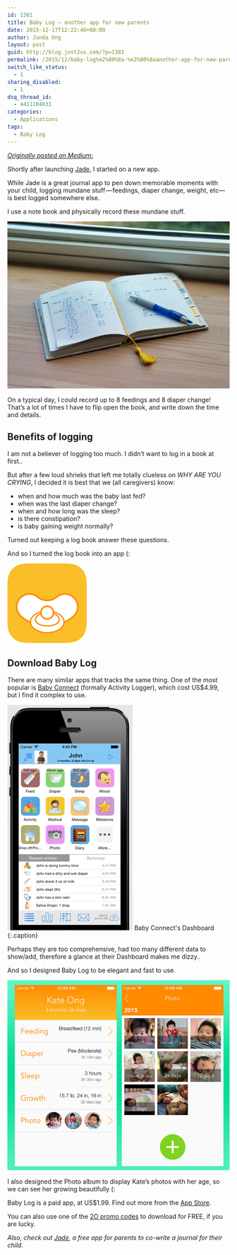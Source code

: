 ```yaml
---
id: 1381
title: Baby Log — another app for new parents
date: 2015-12-17T12:22:40+00:00
author: Junda Ong
layout: post
guid: http://blog.just2us.com/?p=1381
permalink: /2015/12/baby-log%e2%80%8a-%e2%80%8aanother-app-for-new-parents/
switch_like_status:
  - 1
sharing_disabled:
  - 1
dsq_thread_id:
  - 4411104631
categories:
  - Applications
tags:
  - Baby Log
---
```


_[Originally posted on Medium:](https://blog.jade2us.com/baby-log-another-app-for-new-parents-984696d02152#.5u5t1emw5)_

Shortly after launching [Jade](http://jade2us.com/), I started on a new app.

While Jade is a great journal app to pen down memorable moments with your child, logging mundane stuff — feedings, diaper change, weight, etc— is best logged somewhere else.

I use a note book and physically record these mundane stuff.

![](/img/babylog-notebook.jpeg)

On a typical day, I could record up to 8 feedings and 8 diaper change! That’s a lot of times I have to flip open the book, and write down the time and details.

## Benefits of logging

I am not a believer of logging too much. I didn’t want to log in a book at first..

But after a few loud shrieks that left me totally clueless on _WHY ARE YOU CRYING_, I decided it is best that we (all caregivers) know:

- when and how much was the baby last fed?
- when was the last diaper change?
- when and how long was the sleep?
- is there constipation?
- is baby gaining weight normally?

Turned out keeping a log book answer these questions.

And so I turned the log book into an app (:

![](/img/babylog-appicon.png)

## Download Baby Log

There are many similar apps that tracks the same thing. One of the most popular is [Baby Connect](https://itunes.apple.com/app/id326574411?mt=8) (formally Activity Logger), which cost US$4.99, but I find it complex to use.

![](/img/babyconnect-dashboard.png) Baby Connect's Dashboard
{:.caption}

Perhaps they are too comprehensive, had too many different data to show/add, therefore a glance at their Dashboard makes me dizzy..

And so I designed Baby Log to be elegant and fast to use.

![](/img/babylog-screenshots.png)

I also designed the Photo album to display Kate’s photos with her age, so we can see her growing beautifully (:

Baby Log is a paid app, at US$1.99. Find out more from the [App Store](https://itunes.apple.com/app/id1065722243?at=11luru).

You can also use one of the [2O promo codes](http://codehookup.com/ffc8d7fe) to download for FREE, if you are lucky.

_Also, check out [Jade](http://jade2us.com/), a free app for parents to co-write a journal for their child._
